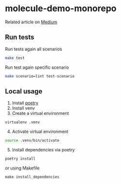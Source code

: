 # molecule-demo-monorepo

Related article on [Medium](https://mariarti0644.medium.com/using-ansible-molecule-to-test-roles-in-monorepo-5f711c716666)

## Run tests

Run tests again all scenarios

```bash
make test
```

Run test again specific scenario

```bash
make scenario=lint test-scenario
```

## Local usage

1. Install [poetry][1]
2. Install venv
3. Create a virtual environment
```bash
virtualenv .venv
```
4. Activate virtual environment
```bash
source .venv/bin/activate
```
5. Install dependencies via poetry
```bash
poetry install
```

or using Makefile
```
make install_dependencies
```

[1]: https://python-poetry.org/docs/#installation
[2]: https://virtualenv.pypa.io/en/latest/installation.html
